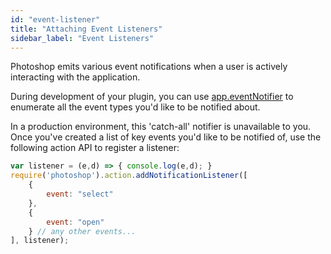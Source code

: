 ```yaml
---
id: "event-listener"
title: "Attaching Event Listeners"
sidebar_label: "Event Listeners"
---
```


Photoshop emits various event notifications when a user is actively interacting with the application.

During development of your plugin, you can use [app.eventNotifier](../../classes/photoshop#eventnotifier) to enumerate all the event types you'd like to be notified about.

In a production environment, this 'catch-all' notifier is unavailable to you. Once you've created a list of key events you'd like to be notified of, use the following action API to register a listener:


```javascript
var listener = (e,d) => { console.log(e,d); }
require('photoshop').action.addNotificationListener([
    {
        event: "select"
    },
    {
        event: "open"
    } // any other events...
], listener);
```
